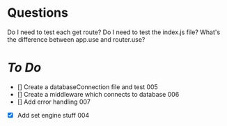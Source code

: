 # Questions

Do I need to test each get route?
Do I need to test the index.js file?
What's the difference between app.use and router.use?

# _To Do_

- [] Create a databaseConnection file and test 005
- [] Create a middleware which connects to database 006
- [] Add error handling 007

- [x] Add set engine stuff 004
